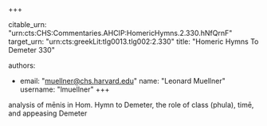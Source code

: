 +++


citable_urn: "urn:cts:CHS:Commentaries.AHCIP:HomericHymns.2.330.hNfQrnF"
target_urn: "urn:cts:greekLit:tlg0013.tlg002:2.330"
title: "Homeric Hymns To Demeter 330"

authors:
- email: "muellner@chs.harvard.edu"
  name: "Leonard Muellner"
  username: "lmuellner"
+++

<p>analysis of mēnis in Hom. Hymn to Demeter, the role of class (phula), timē, and appeasing Demeter</p>